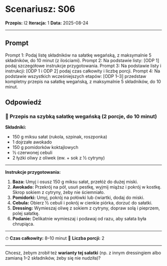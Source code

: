 ﻿# Scenariusz: S06
**Przepis:** I2
**Iteracja:** 1
**Data:** 2025-08-24

---

## Prompt
Prompt 1: Podaj listę składników na sałatkę wegańską, z maksymalnie 5 składników, do 10 minut (z ilościami). Prompt 2: Na podstawie listy: [ODP 1] podaj szczegółowe instrukcje przygotowania. Prompt 3: Na podstawie listy i instrukcji: [ODP 1 i ODP 2] podaj czas całkowity i liczbę porcji. Prompt 4: Na podstawie wszystkich wcześniejszych etapów: [ODP 1–3] przedstaw kompletny przepis na sałatkę wegańską, z maksymalnie 5 składników, do 10 minut.


## Odpowiedź
### 🥗 Przepis na szybką sałatkę wegańską (2 porcje, do 10 minut)

**Składniki:**

* 150 g miksu sałat (rukola, szpinak, roszponka)
* 1 dojrzałe awokado
* 150 g pomidorków koktajlowych
* ½ czerwonej cebuli
* 2 łyżki oliwy z oliwek (ew. + sok z ½ cytryny)

---

**Instrukcje przygotowania:**

1. **Baza:** Umyj i osusz 150 g miksu sałat, przełóż do dużej miski.
2. **Awokado:** Przekrój na pół, usuń pestkę, wyjmij miąższ i pokrój w kostkę. Skrop sokiem z cytryny, żeby nie ściemniało.
3. **Pomidorki:** Umyj, pokrój na połówki lub ćwiartki, dodaj do miski.
4. **Cebula:** Obierz ½ cebuli i pokrój w cienkie piórka, dorzuć do sałatki.
5. **Dressing:** Wymieszaj oliwę z sokiem z cytryny, dopraw solą i pieprzem, polej sałatkę.
6. **Podanie:** Delikatnie wymieszaj i podawaj od razu, aby sałata była chrupiąca.

---

⏱ **Czas całkowity:** 8–10 minut
🍴 **Liczba porcji:** 2

---

Chcesz, żebym zrobił też **warianty tej sałatki** (np. z innym dressingiem albo zamianą 1–2 składników, żeby się nie nudziła)?
